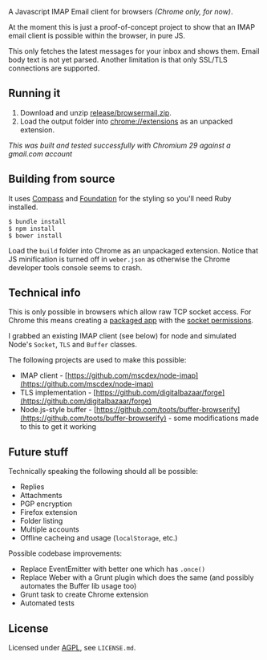 A Javascript IMAP Email client for browsers _(Chrome only, for now)_.

At the moment this is just a proof-of-concept project to show that an IMAP email client is possible within the browser, in pure JS.

This only fetches the latest messages for your inbox and shows them. Email body text is not yet parsed. Another limitation is that only SSL/TLS connections are supported.


## Running it

1. Download and unzip [release/browsermail.zip](https://raw.github.com/hiddentao/browsermail/master/release/browsermail.zip).
2. Load the output folder into [chrome://extensions](chrome://extensions) as an unpacked extension.

_This was built and tested successfully with Chromium 29 against a gmail.com account_

## Building from source

It uses [Compass](http://compass-style.org/) and [Foundation](http://foundation.zurb.com/) for the styling so you'll need Ruby installed.

    $ bundle install
    $ npm install
    $ bower install

Load the `build` folder into Chrome as an unpackaged extension. Notice that JS minification is turned off in `weber.json`
as otherwise the Chrome developer tools console seems to crash.

## Technical info

This is only possible in browsers which allow raw TCP socket access. For Chrome this means creating a [packaged app](http://developer.chrome.com/apps/about_apps.html) with the [socket permissions](http://developer.chrome.com/apps/socket.html).

I grabbed an existing IMAP client (see below) for node and simulated Node's `Socket`, `TLS` and `Buffer` classes.

The following projects are used to make this possible:

* IMAP client - [https://github.com/mscdex/node-imap](https://github.com/mscdex/node-imap)
* TLS implementation - [https://github.com/digitalbazaar/forge](https://github.com/digitalbazaar/forge)
* Node.js-style buffer - [https://github.com/toots/buffer-browserify](https://github.com/toots/buffer-browserify) - some modifications made to this to get it working

## Future stuff

Technically speaking the following should all be possible:

* Replies
* Attachments
* PGP encryption
* Firefox extension
* Folder listing
* Multiple accounts
* Offline cacheing and usage (`localStorage`, etc.)

Possible codebase improvements:

* Replace EventEmitter with better one which has `.once()`
* Replace Weber with a Grunt plugin which does the same (and possibly automates the Buffer lib usage too)
* Grunt task to create Chrome extension
* Automated tests


## License

Licensed under [AGPL](http://www.gnu.org/licenses/agpl-3.0.html), see `LICENSE.md`.



